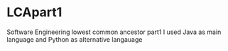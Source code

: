 # LCApart1
Software Engineering lowest common ancestor part1 
I used Java as main language  and Python as alternative langauage
